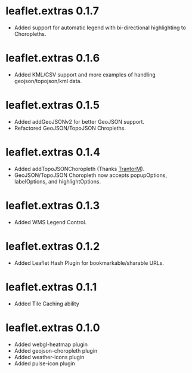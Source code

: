 # leaflet.extras 0.1.7

* Added support for automatic legend with bi-directional highlighting to Choropleths.

# leaflet.extras 0.1.6

* Added KML/CSV support and more examples of handling geojson/topojson/kml data.

# leaflet.extras 0.1.5

* Added addGeoJSONv2 for better GeoJSON support.
* Refactored GeoJSON/TopoJSON Chropleths.

# leaflet.extras 0.1.4

* Added addTopoJSONChoropleth (Thanks [TrantorM](https://github.com/TrantorM)).
* GeoJSON/TopoJSON Choropleth now accepts popupOptions, labelOptions, and highlightOptions.

# leaflet.extras 0.1.3

* Added WMS Legend Control.

# leaflet.extras 0.1.2

* Added Leaflet Hash Plugin for bookmarkable/sharable URLs.

# leaflet.extras 0.1.1

* Added Tile Caching ability

# leaflet.extras 0.1.0

* Added webgl-heatmap plugin
* Added geojson-choropleth plugin
* Added weather-icons plugin
* Added pulse-icon plugin

